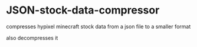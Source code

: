 # JSON-stock-data-compressor

compresses hypixel minecraft stock data from a json file to a smaller format

also decompresses it
